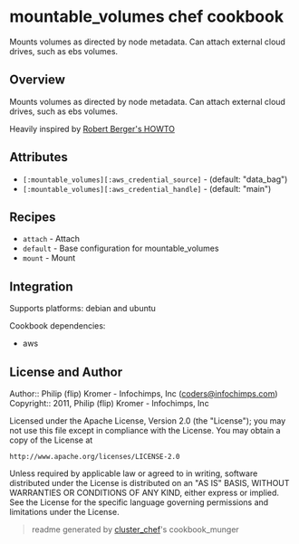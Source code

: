 # mountable_volumes chef cookbook

Mounts volumes  as directed by node metadata. Can attach external cloud drives, such as ebs volumes.

## Overview

Mounts volumes  as directed by node metadata. Can attach external cloud drives, such as ebs volumes.

Heavily inspired by [Robert Berger's HOWTO](http://blog.ibd.com/scalable-deployment/using-the-opscode-aws-cookbook-to-attach-an-ec2-ebs-volume/)

## Attributes

* `[:mountable_volumes][:aws_credential_source]` -  (default: "data_bag")
* `[:mountable_volumes][:aws_credential_handle]` -  (default: "main")

## Recipes 

* `attach`                   - Attach
* `default`                  - Base configuration for mountable_volumes
* `mount`                    - Mount


## Integration

Supports platforms: debian and ubuntu

Cookbook dependencies:
* aws


## License and Author

Author::                Philip (flip) Kromer - Infochimps, Inc (<coders@infochimps.com>)
Copyright::             2011, Philip (flip) Kromer - Infochimps, Inc

Licensed under the Apache License, Version 2.0 (the "License");
you may not use this file except in compliance with the License.
You may obtain a copy of the License at

    http://www.apache.org/licenses/LICENSE-2.0

Unless required by applicable law or agreed to in writing, software
distributed under the License is distributed on an "AS IS" BASIS,
WITHOUT WARRANTIES OR CONDITIONS OF ANY KIND, either express or implied.
See the License for the specific language governing permissions and
limitations under the License.

> readme generated by [cluster_chef](http://github.com/infochimps/cluster_chef)'s cookbook_munger
